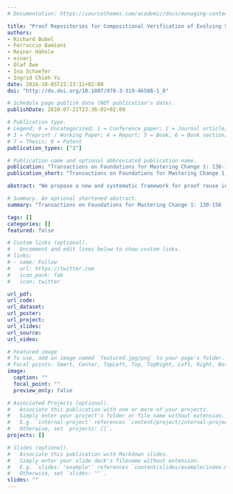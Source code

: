 ```yaml
---
# Documentation: https://sourcethemes.com/academic/docs/managing-content/

title: "Proof Repositories for Compositional Verification of Evolving Software Systems - Managing Change When Proving Software Correct"
authors: 
- Richard Bubel
- Ferruccio Damiani
- Reiner Hähnle
- einarj 
- Olaf Owe
- Ina Schaefer
- Ingrid Chieh Yu
date: 2016-10-05T22:23:11+02:00 
doi: "http://dx.doi.org/10.1007/978-3-319-46508-1_8"

# Schedule page publish date (NOT publication's date).
publishDate: 2020-07-21T23:36:02+02:00

# Publication type.
# Legend: 0 = Uncategorized; 1 = Conference paper; 2 = Journal article;
# 3 = Preprint / Working Paper; 4 = Report; 5 = Book; 6 = Book section;
# 7 = Thesis; 8 = Patent
publication_types: ["2"]

# Publication name and optional abbreviated publication name.
publication: "Transactions on Foundations for Mastering Change 1: 130-156 (2016).  © Springer 2016."
publication_short: "Transactions on Foundations for Mastering Change 1: 130-156 (2016)"

abstract: "We propose a new and systematic framework for proof reuse in the context of deductive software verification. The framework generalizes abstract contracts into incremental proof repositories. Abstract contracts enable a separation of concerns between called methods and their implementations, facilitating proof reuse. Proof repositories allow the systematic caching of partial proofs that can be adapted to different method implementations. The framework provides flexible support for compositional verification in the context of, e.g., partly developed programs, evolution of programs and contracts, and product variability."

# Summary. An optional shortened abstract.
summary: "Transactions on Foundations for Mastering Change 1: 130-156 (2016)"

tags: []
categories: []
featured: false

# Custom links (optional).
#   Uncomment and edit lines below to show custom links.
# links:
# - name: Follow
#   url: https://twitter.com
#   icon_pack: fab
#   icon: twitter

url_pdf:
url_code:
url_dataset:
url_poster:
url_project:
url_slides:
url_source:
url_video:

# Featured image
# To use, add an image named `featured.jpg/png` to your page's folder. 
# Focal points: Smart, Center, TopLeft, Top, TopRight, Left, Right, BottomLeft, Bottom, BottomRight.
image:
  caption: ""
  focal_point: ""
  preview_only: false

# Associated Projects (optional).
#   Associate this publication with one or more of your projects.
#   Simply enter your project's folder or file name without extension.
#   E.g. `internal-project` references `content/project/internal-project/index.md`.
#   Otherwise, set `projects: []`.
projects: []

# Slides (optional).
#   Associate this publication with Markdown slides.
#   Simply enter your slide deck's filename without extension.
#   E.g. `slides: "example"` references `content/slides/example/index.md`.
#   Otherwise, set `slides: ""`.
slides: ""
---
```


